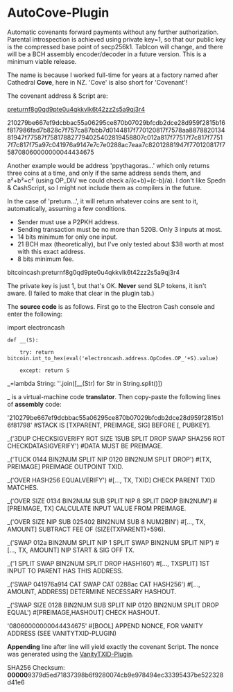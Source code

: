 # AutoCove-Plugin

Automatic covenants forward payments without any further authorization. Parental introspection is achieved using private key=1, so that our public key is the compressed base point of secp256k1. TabIcon will change, and there will be a BCH assembly encoder/decoder in a future version. This is a minimum viable release.

The name is because I worked full-time for years at a factory named after Cathedral **Cove**, here in NZ. 'Cove' is also short for 'Covenant'!

The covenant address & Script are:

[preturnf8g0qd9pte0u4qkkvlk6t42zz2s5a9qj3r4](https://www.blockchain.com/bch/address/preturnf8g0qd9pte0u4qkkvlk6t42zz2s5a9qj3r4)

210279be667ef9dcbbac55a06295ce870b07029bfcdb2dce28d959f2815b16f817986fad7b828c7f757ca87bbb7d0144817f770120817f7578aa887882013481947f77587f758178827794025402819458807c012a817f77517f7c817f77517f7c817f75a97c041976a9147e7c7e0288ac7eaa7c82012881947f770120817f758708060000000044434675

Another example would be address 'ppythagoras...' which only returns three coins at a time, and only if the same address sends them, and a²+b²=c² (using OP_DIV we could check a/(c+b)=(c-b)/a).
I don't like Spedn & CashScript, so I might not include them as compilers in the future.

In the case of 'preturn...', it will return whatever coins are sent to it, automatically, assuming a few conditions.
- Sender must use a P2PKH address.
- Sending transaction must be no more than 520B. Only 3 inputs at most.
- 14 bits minimum for only one input.
- 21 BCH max (theoretically), but I've only tested about $38 worth at most with this exact address.
- 8 bits minimum fee.

bitcoincash:preturnf8g0qd9pte0u4qkkvlk6t42zz2s5a9qj3r4

The private key is just 1, but that's OK. **Never** send SLP tokens, it isn't aware. (I failed to make that clear in the plugin tab.)

The **source code** is as follows. First go to the Electron Cash console and enter the following:

import electroncash

    def __(S):

        try: return bitcoin.int_to_hex(eval('electroncash.address.OpCodes.OP_'+S).value)
    
        except: return S
    
_=lambda String: ''.join([__(Str) for Str in String.split()])

_ is a virtual-machine code **translator**. Then copy-paste the following lines of **assembly** code:

'210279be667ef9dcbbac55a06295ce870b07029bfcdb2dce28d959f2815b16f81798'	#STACK IS [TXPARENT, PREIMAGE, SIG] BEFORE [, PUBKEY].

_('3DUP CHECKSIGVERIFY  ROT SIZE 1SUB SPLIT DROP  SWAP SHA256  ROT CHECKDATASIGVERIFY')	#DATA MUST BE PREIMAGE.

_('TUCK 0144 BIN2NUM SPLIT NIP 0120 BIN2NUM SPLIT DROP')	#[TX, PREIMAGE] PREIMAGE OUTPOINT TXID.

_('OVER HASH256 EQUALVERIFY')	#[..., TX, TXID] CHECK PARENT TXID MATCHES.

_('OVER SIZE 0134 BIN2NUM SUB SPLIT NIP  8 SPLIT DROP  BIN2NUM')	#[PREIMAGE, TX] CALCULATE INPUT VALUE FROM PREIMAGE.

_('OVER SIZE NIP SUB  025402 BIN2NUM SUB  8 NUM2BIN')	#[..., TX, AMOUNT] SUBTRACT FEE OF (SIZE(TXPARENT)+596).

_('SWAP 012a BIN2NUM SPLIT NIP  1 SPLIT  SWAP BIN2NUM SPLIT NIP')	# [..., TX, AMOUNT] NIP START & SIG OFF TX.

_('1 SPLIT  SWAP BIN2NUM SPLIT DROP   HASH160')	#[..., TXSPLIT] 1ST INPUT TO PARENT HAS THIS ADDRESS.

_('SWAP 041976a914 CAT SWAP CAT 0288ac CAT  HASH256')	#[..., AMOUNT, ADDRESS] DETERMINE NECESSARY HASHOUT.

_('SWAP SIZE 0128 BIN2NUM SUB SPLIT NIP 0120 BIN2NUM SPLIT DROP  EQUAL')	#[PREIMAGE,HASHOUT] CHECK HASHOUT.

'08060000000044434675'	#[BOOL] APPEND NONCE, FOR VANITY ADDRESS (SEE VANITYTXID-PLUGIN)

**Appending** line after line will yield exactly the covenant Script. The nonce was generated using the [VanityTXID-Plugin](https://github.com/TinosNitso/VanityTXID-Plugin).

SHA256 Checksum: **00000**9379d5ed71837398b6f9280074cb9e978494ec33395437be522328d41e6
